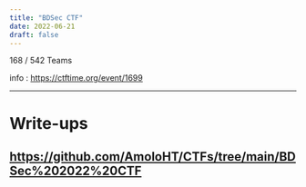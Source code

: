 ```yaml
---
title: "BDSec CTF"
date: 2022-06-21
draft: false
---
```


168 / 542 Teams

info : https://ctftime.org/event/1699

-----

# Write-ups 

## https://github.com/AmoloHT/CTFs/tree/main/BDSec%202022%20CTF